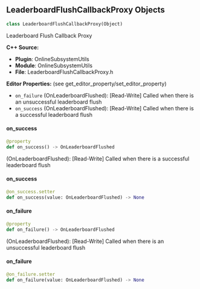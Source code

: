 ## LeaderboardFlushCallbackProxy Objects

```python
class LeaderboardFlushCallbackProxy(Object)
```

Leaderboard Flush Callback Proxy

**C++ Source:**

- **Plugin**: OnlineSubsystemUtils
- **Module**: OnlineSubsystemUtils
- **File**: LeaderboardFlushCallbackProxy.h

**Editor Properties:** (see get_editor_property/set_editor_property)

- ``on_failure`` (OnLeaderboardFlushed):  [Read-Write] Called when there is an unsuccessful leaderboard flush
- ``on_success`` (OnLeaderboardFlushed):  [Read-Write] Called when there is a successful leaderboard flush

<a id="unreal.LeaderboardFlushCallbackProxy.on_success"></a>

#### on_success

```python
@property
def on_success() -> OnLeaderboardFlushed
```

(OnLeaderboardFlushed):  [Read-Write] Called when there is a successful leaderboard flush

<a id="unreal.LeaderboardFlushCallbackProxy.on_success"></a>

#### on_success

```python
@on_success.setter
def on_success(value: OnLeaderboardFlushed) -> None
```

<a id="unreal.LeaderboardFlushCallbackProxy.on_failure"></a>

#### on_failure

```python
@property
def on_failure() -> OnLeaderboardFlushed
```

(OnLeaderboardFlushed):  [Read-Write] Called when there is an unsuccessful leaderboard flush

<a id="unreal.LeaderboardFlushCallbackProxy.on_failure"></a>

#### on_failure

```python
@on_failure.setter
def on_failure(value: OnLeaderboardFlushed) -> None
```

<a id="unreal.LeaderboardQueryCallbackProxy"></a>